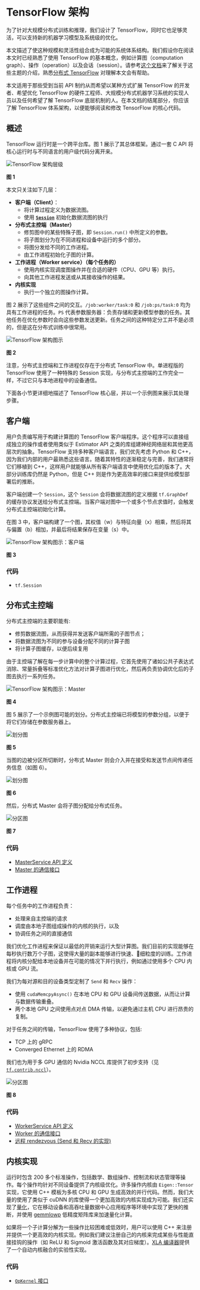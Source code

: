 # TensorFlow 架构

为了针对大规模分布式训练和推理，我们设计了 TensorFlow，同时它也足够灵活，可以支持新的机器学习模型及系统级的优化。

本文描述了使这种规模和灵活性组合成为可能的系统体系结构。我们假设你在阅读本文时已经熟悉了使用 TensorFlow 的基本概念，例如计算图（computation graph）、操作（operation）以及会话（session）。请参考[这个文档](../guide/low_level_intro.md)来了解关于这些主题的介绍，熟悉[分布式 TensorFlow](../deploy/distributed.md) 对理解本文会有帮助。

本文适用于那些受到当前 API 制约从而希望以某种方式扩展 TensorFlow 的开发者、希望优化 TensorFlow 的硬件工程师、大规模分布式机器学习系统的实现人员以及任何希望了解 TensorFlow 底层机制的人。在本文档的结尾部分，你应该了解 TensorFlow 体系架构，以便能够阅读和修改 TensorFlow 的核心代码。

## 概述

TensorFlow 运行时是一个跨平台库。图 1 展示了其总体框架。通过一套 C API 将核心运行时与不同语言的用户级代码分离开来。

![TensorFlow 架构层级](https://www.tensorflow.org/images/layers.png)

**图 1**

本文只关注如下几层：

* **客户端（Client）**：
  * 将计算过程定义为数据流图。
  * 使用 [**`Session`**](https://www.tensorflow.org/code/tensorflow/python/client/session.py) 初始化数据流图的执行
* **分布式主控端（Master）**
  * 修剪图中的某些特殊子图，即 `Session.run()` 中所定义的参数。
  * 将子图划分为在不同进程和设备中运行的多个部分。
  * 将图分发给不同的工作进程。
  * 由工作进程初始化子图的计算。
* **工作进程（Worker service）（每个任务的）**
  * 使用内核实现调度图操作并在合适的硬件（CPU、GPU 等）执行。
  * 向其他工作进程发送或从其接收操作的结果。
* **内核实现**
  * 执行一个独立的图操作计算。

图 2 展示了这些组件之间的交互。`/job:worker/task:0` 和 `/job:ps/task:0` 均为具有工作进程的任务。`PS` 代表参数服务器：负责存储和更新模型参数的任务。其他任务在优化参数时会向这些参数发送更新。任务之间的这种特定分工并不是必须的，但是这在分布式训练中很常用。

![TensorFlow 架构图示](https://www.tensorflow.org/images/diag1.svg)

**图 2**

注意，分布式主控端和工作进程仅存在于分布式 TensorFlow 中。单进程版的 TensorFlow 使用了一种特殊的 Session 实现，与分布式主控端的工作完全一样，不过它只与本地进程中的设备通信。

下面各小节更详细地描述了 TensorFlow 核心层，并以一个示例图来展示其处理步骤。

## 客户端

用户负责编写用于构建计算图的 TensorFlow 客户端程序。这个程序可以直接组成独立的操作或者使用类似于 Estimator API 之类的库组建神经网络层和其他更高层次的抽象。TensorFlow 支持多种客户端语言，我们优先考虑 Python 和 C++，因为我们内部的用户最熟悉这些语言。随着其特性的逐渐稳定与完善，我们通常将它们移植到 C++，这样用户就能够从所有客户端语言中使用优化后的版本了。大部分训练库仍然是 Python，但是 C++ 则是作为更高效率的接口来提供给模型部署后的推断。

客户端创建一个 `Session`，这个 `Session` 会将数据流图的定义根据 `tf.GraphDef` 的缓存协议发送给分布式主控端。当客户端对图中一个或多个节点求值时，会触发分布式主控端初始化计算。

在图 3 中，客户端构建了一个图，其权值（w）与特征向量（x）相乘，然后将其与偏置（b）相加，并最后将结果保存在变量（s）中。

![TensorFlow 架构图示：客户端](https://www.tensorflow.org/images/graph_client.svg)

**图 3**

### 代码

* `tf.Session`

## 分布式主控端

分布式主控端的主要职能有:

* 修剪数据流图，从而获得并发送客户端所需的子图节点；
* 将数据流图为不同的参与设备分配不同的计算子图
* 将计算子图缓存，以便后续复用

由于主控端了解在每一步计算中的整个计算过程，它首先使用了诸如公共子表达式消除、常量拆叠等标准优化方法对计算子图进行优化，然后再负责协调优化后的子图去执行一系列任务。

![TensorFlow 架构图示：Master](https://www.tensorflow.org/images/graph_master_cln.svg)

**图 4**

图 5 展示了一个示例图可能的划分。分布式主控端已将模型的参数分组，以便于将它们存储在参数服务器上。

![划分图](https://www.tensorflow.org/images/graph_split1.svg)

**图 5**

当图的边被分区所切断时，分布式 Master 则会介入并在接受和发送节点间传递任务信息（如图 6）。

![划分图](https://www.tensorflow.org/images/graph_split2.svg)

**图 6**

然后，分布式 Master 会将子图分配给分布式任务。

![分区图](https://www.tensorflow.org/images/graph_workers_cln.svg)

**图 7**

### 代码

* [MasterService API 定义](https://www.tensorflow.org/code/tensorflow/core/protobuf/master_service.proto)
* [Master 的通信接口](https://www.tensorflow.org/code/tensorflow/core/distributed_runtime/master_interface.h)

## 工作进程

每个任务中的工作进程负责：

* 处理来自主控端的请求
* 调度由本地子图组成操作的内核的执行，以及
* 协调任务之间的直接通信

我们优化工作进程来保证以最低的开销来运行大型计算图。我们目前的实现能够在每秒执行数万个子图，这使得大量的副本能够进行快速、细粒度的训练。工作进程将内核分配给本地设备并在可能的情况下并行执行，例如通过使用多个 CPU 内核或 GPU 流。

我们为每对源和目的设备类型定制了 `Send` 和 `Recv` 操作：

* 使用 `cudaMemcpyAsync()` 在本地 CPU 和 GPU 设备间传送数据，从而让计算与数据传输重叠。
* 两个本地 GPU 之间使用点对点 DMA 传输，以避免通过主机 CPU 进行昂贵的复制。

对于任务之间的传输，TensorFlow 使用了多种协议，包括:

* TCP 上的 gRPC
* Converged Ethernet 上的 RDMA

我们也为用于多 GPU 通信的 Nvidia NCCL 库提供了初步支持（见 [`tf.contrib.nccl`](
https://www.tensorflow.org/code/tensorflow/contrib/nccl/python/ops/nccl_ops.py)）。

![分区图](https://www.tensorflow.org/images/graph_send_recv.svg)

**图 8**

### 代码

* [WorkerService API 定义](https://www.tensorflow.org/code/tensorflow/core/protobuf/worker_service.proto)
* [Worker 的通信接口](https://www.tensorflow.org/code/tensorflow/core/distributed_runtime/worker_interface.h)
* [远程 rendezvous (Send 和 Recv 的实现)](https://www.tensorflow.org/code/tensorflow/core/distributed_runtime/rpc/rpc_rendezvous_mgr.h)

## 内核实现

运行时包含 200 多个标准操作，包括数学、数组操作、控制流和状态管理等操作。每个操作均针对不同设备提供了内核级优化。许多操作内核由 `Eigen::Tensor` 实现，它使用 C++ 模板为多核 CPU 和 GPU 生成高效的并行代码。然而，我们大量的使用了类似于 cuDNN 的库使得一个更加高效的内核实现成为可能。我们还实现了[量化](../performance/quantization.md)，它在移动设备和高吞吐量数据中心应用程序等环境中实现了更快的推断，并使用 [gemmlowp](https://github.com/google/gemmlowp) 低精度矩阵库来加速量化计算。

如果将一个子计算分解为一些操作比较困难或低效时，用户可以使用 C++ 来注册并提供一个更高效的内核实现。例如我们建议注册自己的内核来完成某些与性能直接挂钩的操作（如 ReLU 和 Sigmoid 激活函数及其对应梯度）。[XLA 编译器](../performance/xla/index.md)提供了一个自动内核融合的实验性实现。

### 代码

*   [`OpKernel` 接口](https://www.tensorflow.org/code/tensorflow/core/framework/op_kernel.h)
